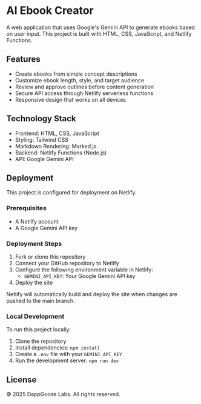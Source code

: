 # AI Ebook Creator

A web application that uses Google's Gemini API to generate ebooks based on user input. This project is built with HTML, CSS, JavaScript, and Netlify Functions.

## Features

- Create ebooks from simple concept descriptions
- Customize ebook length, style, and target audience
- Review and approve outlines before content generation
- Secure API access through Netlify serverless functions
- Responsive design that works on all devices

## Technology Stack

- Frontend: HTML, CSS, JavaScript
- Styling: Tailwind CSS
- Markdown Rendering: Marked.js
- Backend: Netlify Functions (Node.js)
- API: Google Gemini API

## Deployment

This project is configured for deployment on Netlify.

### Prerequisites

- A Netlify account
- A Google Gemini API key

### Deployment Steps

1. Fork or clone this repository
2. Connect your GitHub repository to Netlify
3. Configure the following environment variable in Netlify:
   - `GEMINI_API_KEY`: Your Google Gemini API key
4. Deploy the site

Netlify will automatically build and deploy the site when changes are pushed to the main branch.

### Local Development

To run this project locally:

1. Clone the repository
2. Install dependencies: `npm install`
3. Create a `.env` file with your `GEMINI_API_KEY`
4. Run the development server: `npm run dev`

## License

© 2025 DappGoose Labs. All rights reserved.